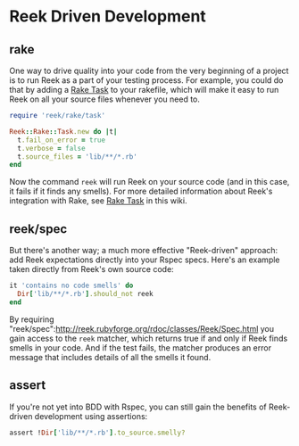 # Reek Driven Development

## rake

One way to drive quality into your code from the very beginning of a project is to run Reek as a part of your testing process. For example, you could do that by adding a [Rake Task](Rake-Task.md) to your rakefile, which will make it easy to run Reek on all your source files whenever you need to.

```Ruby
require 'reek/rake/task'

Reek::Rake::Task.new do |t|
  t.fail_on_error = true
  t.verbose = false
  t.source_files = 'lib/**/*.rb'
end
```

Now the command `reek` will run Reek on your source code (and in this case, it fails if it finds any smells). For more detailed information about Reek's integration with Rake, see [Rake Task](Rake-Task.md) in this wiki.

## reek/spec

But there's another way; a much more effective "Reek-driven" approach: add Reek expectations directly into your Rspec specs. Here's an example taken directly from Reek's own source code:

```Ruby
it 'contains no code smells' do
  Dir['lib/**/*.rb'].should_not reek
end
```

By requiring "reek/spec":http://reek.rubyforge.org/rdoc/classes/Reek/Spec.html you gain access to the `reek` matcher, which returns true if and only if Reek finds smells in your code. And if the test fails, the matcher produces an error message that includes details of all the smells it found.

## assert

If you're not yet into BDD with Rspec, you can still gain the benefits of Reek-driven development using assertions:

```Ruby
assert !Dir['lib/**/*.rb'].to_source.smelly?
```
